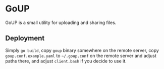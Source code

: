 # GoUP
GoUP is a small utility for uploading and sharing files.

## Deployment
Simply `go build`, copy `goup` binary somewhere on the remote server, copy
`goup.conf.example.yaml` to `~/.goup.conf` on the remote server and adjust paths
there, and adjust `client.bash` if you decide to use it.

